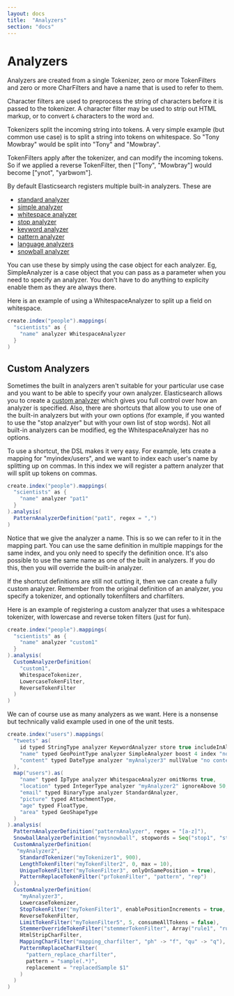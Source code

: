 ```yaml
---
layout: docs
title:  "Analyzers"
section: "docs"
---
```


# Analyzers

Analyzers are created from a single Tokenizer, zero or more TokenFilters and zero or more CharFilters and have a name that is used to refer to them.

Character filters are used to preprocess the string of characters before it is passed to the tokenizer. A character filter may be used to strip out HTML markup, or to convert ```&``` characters to the word ```and```.

Tokenizers split the incoming string into tokens. A very simple example (but common use case) is to split a string into tokens on whitespace. So "Tony Mowbray" would be split into "Tony" and "Mowbray".

TokenFilters apply after the tokenizer, and can modify the incoming tokens. So if we applied a reverse TokenFilter, then ["Tony", "Mowbray"] would become ["ynot", "yarbwom"].

By default Elasticsearch registers multiple built-in analyzers. These are

* [standard analyzer](http://www.elasticsearch.org/guide/en/elasticsearch/reference/current/analysis-standard-analyzer.html)
* [simple analyzer](http://www.elasticsearch.org/guide/en/elasticsearch/reference/current/analysis-simple-analyzer.html)
* [whitespace analyzer](http://www.elasticsearch.org/guide/en/elasticsearch/reference/current/analysis-whitespace-analyzer.html)
* [stop analyzer](http://www.elasticsearch.org/guide/en/elasticsearch/reference/current/analysis-stop-analyzer.html)
* [keyword analyzer](http://www.elasticsearch.org/guide/en/elasticsearch/reference/current/analysis-keyword-analyzer.html)
* [pattern analyzer](http://www.elasticsearch.org/guide/en/elasticsearch/reference/current/analysis-pattern-analyzer.html)
* [language analyzers](http://www.elasticsearch.org/guide/en/elasticsearch/reference/current/analysis-lang-analyzer.html)
* [snowball analyzer](http://www.elasticsearch.org/guide/en/elasticsearch/reference/current/analysis-snowball-analyzer.html)

You can use these by simply using the case object for each analyzer. Eg, SimpleAnalyzer is a case object that you can pass as a parameter when you need to specify an analyzer. You don't have to do anything to explicity enable them as they are always there.

Here is an example of using a WhitespaceAnalyzer to split up a field on whitespace.

```scala
create.index("people").mappings(
  "scientists" as {
    "name" analyzer WhitespaceAnalyzer
  }
)
```

## Custom Analyzers

Sometimes the built in analyzers aren't suitable for your particular use case and you want to be able to specify your own analyzer. Elasticsearch allows you to create a [custom analyzer](http://www.elasticsearch.org/guide/en/elasticsearch/reference/current/analysis-custom-analyzer.html) which gives you full control over how an analyzer is specified. Also, there are shortcuts that allow you to use one of the built-in analyzers but with your own options (for example, if you wanted to use the "stop analzyer" but with your own list of stop words). Not all built-in analyzers can be modified, eg the WhitespaceAnalyzer has no options.

To use a shortcut, the DSL makes it very easy. For example, lets create a mapping for "myindex/users", and we want to index each user's name by splitting up on commas. In this index we will register a pattern analyzer that will split up tokens on commas.

```scala
create.index("people").mappings(
  "scientists" as {
    "name" analyzer "pat1"
  }
).analysis(
  PatternAnalyzerDefinition("pat1", regex = ",")
)
```

Notice that we give the analyzer a name. This is so we can refer to it in the mapping part. You can use the same definition in multiple mappings for the same index, and you only need to specify the definition once. It's also possible to use the same name as one of the built in analyzers. If you do this, then you will override the built-in analyzer.

If the shortcut definitions are still not cutting it, then we can create a fully custom analyzer. Remember from the original definition of an analyzer, you specify a tokenizer, and optionally tokenfilters and charfilters.

Here is an example of registering a custom analyzer that uses a whitespace tokenizer, with lowercase and reverse token filters (just for fun).

```scala
create.index("people").mappings(
  "scientists" as {
    "name" analyzer "custom1"
  }
).analysis(
  CustomAnalyzerDefinition(
    "custom1",
    WhitespaceTokenizer,
    LowercaseTokenFilter,
    ReverseTokenFilter
  )
)
```

We can of course use as many analyzers as we want. Here is a nonsense but technically valid example used in one of the unit tests.

```scala
create.index("users").mappings(
  "tweets" as(
    id typed StringType analyzer KeywordAnalyzer store true includeInAll true,
    "name" typed GeoPointType analyzer SimpleAnalyzer boost 4 index "not_analyzed",
    "content" typed DateType analyzer "myAnalyzer3" nullValue "no content"
  ),
  map("users").as(
    "name" typed IpType analyzer WhitespaceAnalyzer omitNorms true,
    "location" typed IntegerType analyzer "myAnalyzer2" ignoreAbove 50,
    "email" typed BinaryType analyzer StandardAnalyzer,
    "picture" typed AttachmentType,
    "age" typed FloatType,
    "area" typed GeoShapeType
  )
).analysis(
  PatternAnalyzerDefinition("patternAnalyzer", regex = "[a-z]"),
  SnowballAnalyzerDefinition("mysnowball", stopwords = Seq("stop1", "stop2", "stop3")),
  CustomAnalyzerDefinition(
   "myAnalyzer2",
    StandardTokenizer("myTokenizer1", 900),
    LengthTokenFilter("myTokenFilter2", 0, max = 10),
    UniqueTokenFilter("myTokenFilter3", onlyOnSamePosition = true),
    PatternReplaceTokenFilter("prTokenFilter", "pattern", "rep")
  ),
  CustomAnalyzerDefinition(
    "myAnalyzer3",
    LowercaseTokenizer,
    StopTokenFilter("myTokenFilter1", enablePositionIncrements = true, ignoreCase = true),
    ReverseTokenFilter,
    LimitTokenFilter("myTokenFilter5", 5, consumeAllTokens = false),
    StemmerOverrideTokenFilter("stemmerTokenFilter", Array("rule1", "rule2")),
    HtmlStripCharFilter,
    MappingCharFilter("mapping_charfilter", "ph" -> "f", "qu" -> "q"),
    PatternReplaceCharFilter(
      "pattern_replace_charfilter",
      pattern = "sample(.*)",
      replacement = "replacedSample $1"
    )
  )
)
```
